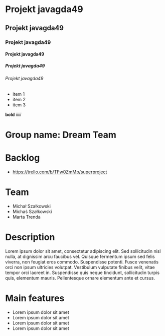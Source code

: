 # Projekt javagda49
## Projekt javagda49
### Projekt javagda49
#### Projekt javagda49
##### Projekt javagda49
###### Projekt javagda49

- item 1
- item 2
- item 3

**bold**
*iiiii*

# Group name: Dream Team

# Backlog
- https://trello.com/b/TFw0ZmMp/superproject

# Team
- Michał Szałkowski
- Michaś Szałkowski
- Marta Trenda

# Description
Lorem ipsum dolor sit amet, consectetur adipiscing elit. Sed sollicitudin nisl nulla, at dignissim arcu faucibus vel. Quisque fermentum ipsum sed felis viverra, non feugiat eros commodo. Suspendisse potenti. Fusce venenatis orci non ipsum ultricies volutpat. Vestibulum vulputate finibus velit, vitae tempor orci laoreet in. Suspendisse quis neque tincidunt, sollicitudin turpis quis, elementum mauris. Pellentesque ornare elementum ante et cursus. 

# Main features
- Lorem ipsum dolor sit amet
- Lorem ipsum dolor sit amet
- Lorem ipsum dolor sit amet
- Lorem ipsum dolor sit amet
